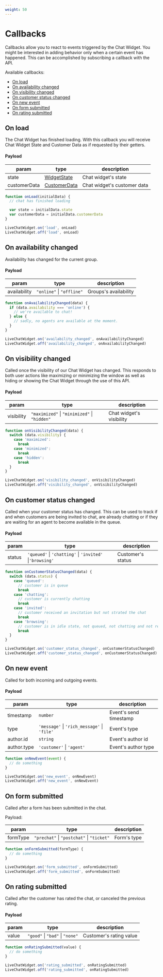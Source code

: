 ```yaml
---
weight: 50
---
```


# Callbacks

Callbacks allow you to react to events triggered by the Chat Widget.
You might be interested in adding behavior only when a certain event has happened.
This can be accomplished by subscribing a callback with the API.

Available callbacks:

- [On load](#load)
- [On availability changed](#availability-changed)
- [On visibility changed](#visibility-changed)
- [On customer status changed](#customer-status-changed)
- [On new event](#new-event)
- [On form submitted](#form-submitted)
- [On rating submitted](#rating-submitted)

## On load

The Chat Widget has finished loading.
With this callback you will receive Chat Widget State and Customer Data as if requested by their getters.

#### Payload

| param        | type                               | description                 |
| ------------ | ---------------------------------- | --------------------------- |
| state        | [WidgetState](#get-state)          | Chat widget's state         |
| customerData | [CustomerData](#get-customer-data) | Chat widget's customer data |

```js
function onLoad(initialData) {
  // chat has finished loading

  var state = initialData.state
  var customerData = initialData.customerData
}

LiveChatWidget.on('load', onLoad)
LiveChatWidget.off('load', onLoad)
```

## On availability changed

Availability has changed for the current group.

#### Payload

| param        | type                      | description           |
| ------------ | ------------------------- | --------------------- |
| availability | `"online"` \| `"offline"` | Groups's availability |

```js
function onAvailabilityChanged(data) {
  if (data.availability === 'online') {
    // we're available to chat!
  } else {
    // sadly, no agents are available at the moment.
  }
}

LiveChatWidget.on('availability_changed', onAvailabilityChanged)
LiveChatWidget.off('availability_changed', onAvailabilityChanged)
```

## On visibility changed

Called once the visibility of our Chat Widget has changed.
This responds to both user actions like maximizing or minimizing the window as well as hiding or showing the Chat Widget through the use of this API.

#### Payload

| param      | type                                         | description              |
| ---------- | -------------------------------------------- | ------------------------ |
| visibility | `"maximized"` \| `"minimized"` \| `"hidden"` | Chat widget's visibility |

```js
function onVisibilityChanged(data) {
  switch (data.visibility) {
    case 'maximized':
      break
    case 'minimized':
      break
    case 'hidden':
      break
  }
}

LiveChatWidget.on('visibility_changed', onVisibilityChanged)
LiveChatWidget.off('visibility_changed', onVisibilityChanged)
```

## On customer status changed

Called when your customer status has changed.
This can be used to track if and when customers are being invited to chat, are already chatting or if they are waiting for an agent to become available in the queue.

#### Payload

| param  | type                                                     | description       |
| ------ | -------------------------------------------------------- | ----------------- |
| status | `'queued'` \| `'chatting'` \| `'invited'` \|`'browsing'` | Customer's status |

```js
function onCustomerStatusChanged(data) {
  switch (data.status) {
    case 'queued':
      // customer is in queue
      break
    case 'chatting':
      // customer is currently chatting
      break
    case 'invited':
      // customer received an invitation but not strated the chat
      break
    case 'browsing':
      // customer is in idle state, not queued, not chatting and not received an invitation
      break
  }
}

LiveChatWidget.on('customer_status_changed', onCustomerStatusChanged)
LiveChatWidget.off('customer_status_changed', onCustomerStatusChanged)
```

## On new event

Called for both incoming and outgoing events.

#### Payload

| param       | type                                        | description            |
| ----------- | ------------------------------------------- | ---------------------- |
| timestamp   | `number`                                    | Event's send timestamp |
| type        | `'message'` \| `'rich_message'` \| `'file'` | Event's type           |
| author.id   | `string`                                    | Event's author id      |
| author.type | `'customer'` \| `'agent'`                   | Event's author type    |

```js
function onNewEvent(event) {
  // do something
}

LiveChatWidget.on('new_event', onNewEvent)
LiveChatWidget.off('new_event', onNewEvent)
```

## On form submitted

Called after a form has been submitted in the chat.

Payload:

| param    | type                                      | description |
| -------- | ----------------------------------------- | ----------- |
| formType | `"prechat"` \| `"postchat"` \| `"ticket"` | Form's type |

```js
function onFormSubmitted(formType) {
  // do something
}

LiveChatWidget.on('form_submitted', onFormSubmitted)
LiveChatWidget.off('form_submitted', onFormSubmitted)
```

## On rating submitted

Called after the customer has rated the chat, or canceled the previous rating.

#### Payload

| param | type                            | description             |
| ----- | ------------------------------- | ----------------------- |
| value | `"good"` \| `"bad"` \| `"none"` | Customer's rating value |

```js
function onRatingSubmitted(value) {
  // do something
}

LiveChatWidget.on('rating_submitted', onRatingSubmitted)
LiveChatWidget.off('rating_submitted', onRatingSubmitted)
```
